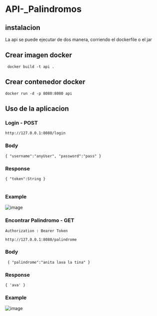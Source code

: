 # API-_Palindromos

## instalacion

La api se puede ejecutar de dos manera, corriendo el dockerfile o el jar

## Crear imagen docker

` docker build -t api .`


## Crear contenedor docker

` docker run -d -p 8080:8080 api `


## Uso de la aplicacion

### Login - POST

  `http://127.0.0.1:8080/login`
  
### Body
`
 {
  "username":"anyUser",
  "password":"pass"
 } 
 ` 
 ### Response
 
`
 {
  "token":String
 } 
 ` 
 <br><br>
### Example
![image](https://user-images.githubusercontent.com/51394121/200145046-fbdbf69e-59c2-4ab5-9bcc-290e0cd71e47.png)


### Encontrar Palindromo - GET
  
  `Authorization : Bearer Token`
  
  `http://127.0.0.1:8080/palindrome`
  
### Body
`
    {
       "palindrome":"anita lava la tina"
     }`
### Response

`{
'ava'
}`

 ### Example
![image](https://user-images.githubusercontent.com/51394121/200146199-14d568aa-6944-4c69-a3e2-a453c2bed41c.png)
